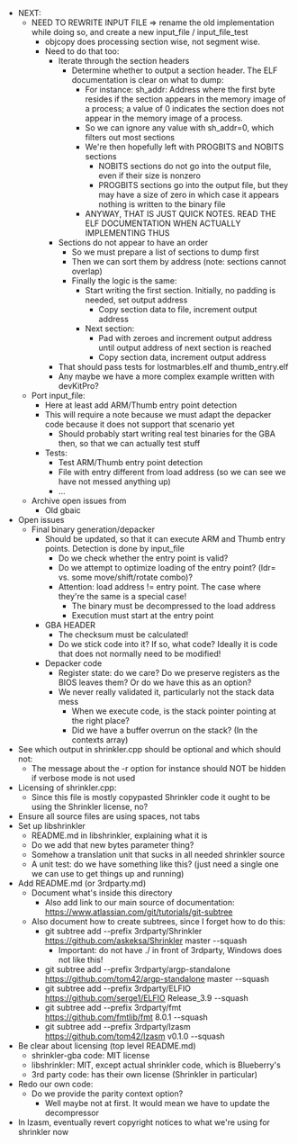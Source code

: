 * NEXT:
  * NEED TO REWRITE INPUT FILE => rename the old implementation while doing so, and create a new input_file / input_file_test
    * objcopy does processing section wise, not segment wise.
    * Need to do that too:
      * Iterate through the section headers
        * Determine whether to output a section header. The ELF documentation is clear on what to dump:
          * For instance: sh_addr: Address where the first byte resides if the section appears in the memory image of a process;
                          a value of 0 indicates the section does not appear in the memory image of a process.
          * So we can ignore any value with sh_addr=0, which filters out most sections
          * We're then hopefully left with PROGBITS and NOBITS sections
            * NOBITS sections do not go into the output file, even if their size is nonzero
            * PROGBITS sections go into the output file, but they may have a size of zero in which case it appears nothing is written to the binary file
          * ANYWAY, THAT IS JUST QUICK NOTES. READ THE ELF DOCUMENTATION WHEN ACTUALLY IMPLEMENTING THUS
      * Sections do not appear to have an order
        * So we must prepare a list of sections to dump first
        * Then we can sort them by address (note: sections cannot overlap)
        * Finally the logic is the same:
          * Start writing the first section. Initially, no padding is needed, set output address
            * Copy section data to file, increment output address
          * Next section:
            * Pad with zeroes and increment output address until output address of next section is reached
            * Copy section data, increment output address
      * That should pass tests for lostmarbles.elf and thumb_entry.elf
      * Any maybe we have a more complex example written with devKitPro?
  * Port input_file:
    * Here at least add ARM/Thumb entry point detection
    * This will require a note because we must adapt the depacker code because it does not support that scenario yet
      * Should probably start writing real test binaries for the GBA then, so that we can actually test stuff
    * Tests:
      * Test ARM/Thumb entry point detection
      * File with entry different from load address (so we can see we have not messed anything up)
      * ...
  * Archive open issues from
    * Old gbaic
* Open issues
  * Final binary generation/depacker
    * Should be updated, so that it can execute ARM and Thumb entry points. Detection is done by input_file
      * Do we check whether the entry point is valid?
      * Do we attempt to optimize loading of the entry point? (ldr= vs. some move/shift/rotate combo)?
      * Attention: load address != entry point. The case where they're the same is a special case!
        * The binary must be decompressed to the load address
        * Execution must start at the entry point
    * GBA HEADER
      * The checksum must be calculated!
      * Do we stick code into it? If so, what code? Ideally it is code that does not normally need to be modified!
    * Depacker code
      * Register state: do we care? Do we preserve registers as the BIOS leaves them? Or do we have this as an option?
      * We never really validated it, particularly not the stack data mess
        * When we execute code, is the stack pointer pointing at the right place?
        * Did we have a buffer overrun on the stack? (In the contexts array)
* See which output in shrinkler.cpp should be optional and which should not:
  * The message about the -r option for instance should NOT be hidden if verbose mode is not used
* Licensing of shrinkler.cpp:
  * Since this file is mostly copypasted Shrinkler code it ought to be using the Shrinkler license, no?
* Ensure all source files are using spaces, not tabs
* Set up libshrinkler
  * README.md in libshrinkler, explaining what it is
  * Do we add that new bytes parameter thing?
  * Somehow a translation unit that sucks in all needed shrinkler source
  * A unit test: do we have something like this? (just need a single one we can use to get things up and running)
* Add README.md (or 3rdparty.md)
  * Document what's inside this directory
    * Also add link to our main source of documentation: https://www.atlassian.com/git/tutorials/git-subtree
  * Also document how to create subtrees, since I forget how to do this:
    * git subtree add --prefix 3rdparty/Shrinkler https://github.com/askeksa/Shrinkler master --squash
      * Important: do not have ./ in front of 3rdparty, Windows does not like this!
    * git subtree add --prefix 3rdparty/argp-standalone https://github.com/tom42/argp-standalone master --squash
    * git subtree add --prefix 3rdparty/ELFIO https://github.com/serge1/ELFIO Release_3.9 --squash
    * git subtree add --prefix 3rdparty/fmt https://github.com/fmtlib/fmt 8.0.1 --squash
    * git subtree add --prefix 3rdparty/lzasm https://github.com/tom42/lzasm v0.1.0 --squash
* Be clear about licensing (top level README.md)
  * shrinkler-gba code: MIT license
  * libshrinkler: MIT, except actual shrinkler code, which is Blueberry's
  * 3rd party code: has their own license (Shrinkler in particular)
* Redo our own code:
  * Do we provide the parity context option?
    * Well maybe not at first. It would mean we have to update the decompressor
* In lzasm, eventually revert copyright notices to what we're using for shrinkler now
